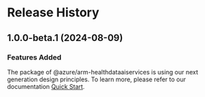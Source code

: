 # Release History
    
## 1.0.0-beta.1 (2024-08-09)

### Features Added

The package of @azure/arm-healthdataaiservices is using our next generation design principles. To learn more, please refer to our documentation [Quick Start](https://aka.ms/azsdk/js/mgmt/quickstart).
